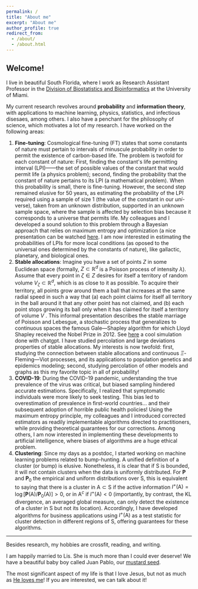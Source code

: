 ```yaml
---
permalink: /
title: "About me"
excerpt: "About me"
author_profile: true
redirect_from: 
  - /about/
  - /about.html
---
```


## Welcome!

I live in beautiful South Florida, where I work as Research Assistant Professor in the [Division of Biostatistics and Bioinformatics](https://www.publichealth.med.miami.edu/divisions/biostatistics/) at the University of Miami. 

My current research revolves around **probability** and **information theory**, with applications to machine learning, physics, statistics, and infectious disesaes, among others. I also have a penchant for the philosophy of science, which motivates a lot of my research. I have worked on the following areas:

1. **Fine-tuning**: Cosmological fine-tuning (FT) states that some constants of nature must pertain to intervals of minuscule probability in
order to permit the existence of carbon-based life. The problem is twofold for each constant of nature: First, finding the constant's life permitting interval (LPI)——the set of possible values of the constant that would permit life (a physics problem); second, finding the probability that the constant of nature pertains to its LPI (a mathematical problem). When this probability is small, there is fine-tuning. However, the second step remained elusive for 50 years, as estimating the probability of the LPI required using a sample of size 1 (the value of the constant in our _uni_-verse), taken from an unknown distribution, supported in an unknown sample space, where the sample is affected by selection bias because it corresponds to a universe that permits life. My colleagues and I developed a sound solution to this problem through a Bayesian approach that relies on maximum entropy and optimization (a nice presentation can be watched [here](https://www.youtube.com/watch?v=3_ZrLrrSTTE). I am now interested in estimating the probabilities of LPIs for more local conditions (as oposed to the universal ones determined by the constants of nature), like gallactic, planetary, and biological ones. 
2. **Stable allocations**: Imagine you have a set of points $Z$ in some Euclidean space (formally, $Z \subset \mathbb R^d$ is a Poisson process of intensity $\lambda$). Assume that every point in $\zeta \in Z$ desires for itself a territory of random volume $V_\zeta \subset \mathbb R^d$, which is as close to it as possible. To acquire their territory, all points grow around them a ball that increases at the same radial speed in such a way that (a) each point claims for itself all territory in the ball around it that any other point has not claimed, and (b) each point stops growing its ball only when it has claimed for itself a territory of volume $V$ . This informal presentation describes the stable marriage of Poisson and Lebesgue, a stochastic process that generalizes to continuous spaces the famous Gale—Shapley algorithm for which Lloyd Shapley received the Nobel Prize in 2012. See [here](https://github.com/user-attachments/assets/dbfd1f4b-fd22-41da-9fc2-56098e6cc7fa) a cool simulation done with chatgpt. I have studied percolation and large deviations properties of stable allocations. My interests is now twofold: first, studying the connection between stable allocations and continuous $\Xi$-Fleming—Viot processes, and its  applications to population genetics and epidemics modeling; second, studying percolation of other models and graphs as this my favorite topic in all of probability! 
3. **COVID-19**: During the COVID-19 pandemic, understanding the true prevalence of the virus was critical, but biased sampling hindered accurate estimations. Specifically, I realized that symptomatic individuals were more likely to seek testing. This bias led to overestimation of prevalence in first-world countries... and their subsequent adoption of horrible public health policies! Using the maximum entropy principle, my colleagues and I introduced corrected estimators as readily implementable algorithms directed to practitioners, while providing theoretical guarantees for our corrections. Among others, I am now interested in implementing these developments to artificial intelligence, where biases of algorithms are a huge ethical problem.
4. **Clustering**: Since my days as a postdoc, I started working on machine learning problems related to bump-hunting. A unified definition of a cluster (or bump) is elusive. Nonetheless, it is clear that if $\mathsf S$ is bounded, it will not contain clusters when the data is uniformly distributed. For $\mathbf P$ and $\mathbf P_0$ the empirical and uniform distributions over $\mathsf S$, this is equivalent to saying that there is a cluster in $\mathsf A \subset \mathsf S$ if the active information $I^+(\mathsf A) = \log [\mathbf{P}(\mathsf A)/ \mathbf{P}_0(\mathsf A)]> 0$, or in $\mathsf A^c$ if $I^+(\mathsf A) < 0$ (importantly, by contrast, the KL divergence, an averaged global measure, can only detect the existence of a cluster in $\mathsf S$ but not its location). Accordingly, I have developed algorithms for business applications using $I^+(\mathsf A)$ as a test statistic for cluster detection in different regions of $\mathsf S$, offering guarantees for these algorithms.

---

Besides research, my hobbies are crossfit, reading, and writing.

I am happily married to Lis. She is much more than I could ever deserve! We have a beautiful baby boy called Juan Pablo, our [mustard seed](https://www.biblegateway.com/passage/?search=Mateo+13%3A31-32&version=NIV).

The most significant aspect of my life is that I love Jesus, but not as much as [He loves me](https://www.biblegateway.com/passage/?search=John%203%3A16&version=NIV)! If you are interested, we can talk about it!
